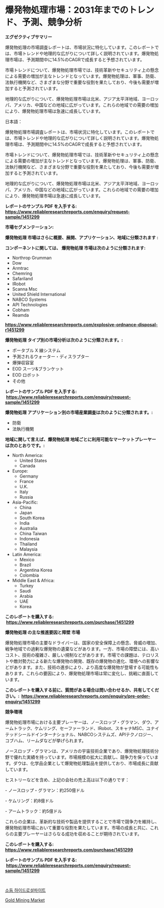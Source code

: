 <p><h1>爆発物処理市場：2031年までのトレンド、予測、競争分析</h1></p><p><strong>エグゼクティブサマリー</strong></p>
<p><p>爆発物処理の市場調査レポートは、市場状況に特化しています。このレポートでは、市場トレンドや地理的な広がりについて詳しく説明されています。爆発物処理市場は、予測期間中に14.5%のCAGRで成長すると予想されています。</p><p>市場トレンドについて、爆発物処理市場では、技術革新やセキュリティ上の懸念による需要の増加が主なトレンドとなっています。爆発物処理は、軍事、防衛、法執行機関など、さまざまな分野で重要な役割を果たしており、今後も需要が増加すると予測されています。</p><p>地理的な広がりについて、爆発物処理市場は北米、アジア太平洋地域、ヨーロッパ、アメリカ、中国などの地域に広がっています。これらの地域での需要の増加により、爆発物処理市場は急速に成長しています。</p><p>日本語：</p><p>爆発物処理市場調査レポートは、市場状況に特化しています。このレポートでは、市場トレンドや地理的な広がりについて詳しく説明されています。爆発物処理市場は、予測期間中に14.5%のCAGRで成長すると予想されています。</p><p>市場トレンドについて、爆発物処理市場では、技術革新やセキュリティ上の懸念による需要の増加が主なトレンドとなっています。爆発物処理は、軍事、防衛、法執行機関など、さまざまな分野で重要な役割を果たしており、今後も需要が増加すると予測されています。</p><p>地理的な広がりについて、爆発物処理市場は北米、アジア太平洋地域、ヨーロッパ、アメリカ、中国などの地域に広がっています。これらの地域での需要の増加により、爆発物処理市場は急速に成長しています。</p></p>
<p><strong>レポートのサンプル PDF を入手する: <a href="https://www.reliableresearchreports.com/enquiry/request-sample/1451299">https://www.reliableresearchreports.com/enquiry/request-sample/1451299</a></strong></p>
<p><strong>市場セグメンテーション:</strong></p>
<p><strong> 爆発物処理 市場はさらに概要、展開、アプリケーション、地域に分類されます :</strong></p>
<p><strong>コンポーネントに関しては、 爆発物処理 市場は次のように分類されます: &nbsp;</strong></p>
<p><ul><li>Northrop Grumman</li><li>Dow</li><li>Armtrac</li><li>Chemring</li><li>Safariland</li><li>IRobot</li><li>Scanna Msc</li><li>United Shield International</li><li>NABCO Systems</li><li>API Technologies</li><li>Cobham</li><li>Reamda</li></ul></p>
<p><strong><a href="https://www.reliableresearchreports.com/explosive-ordnance-disposal-r1451299">https://www.reliableresearchreports.com/explosive-ordnance-disposal-r1451299</a></strong></p>
<p><strong> 爆発物処理 タイプ別の市場分析は次のように分類されます。:</strong></p>
<p><ul><li>ポータブル X 線システム</li><li>予測されるウォーター・ディスラプター</li><li>爆弾収容室</li><li>EOD スーツ&ブランケット</li><li>EOD ロボット</li><li>その他</li></ul></p>
<p><strong>レポートのサンプル PDF を入手する: &nbsp;<a href="https://www.reliableresearchreports.com/enquiry/request-sample/1451299">https://www.reliableresearchreports.com/enquiry/request-sample/1451299</a></strong></p>
<p><strong> 爆発物処理 アプリケーション別の市場産業調査は次のように分類されます。:</strong></p>
<p><ul><li>防衛</li><li>法執行機関</li></ul></p>
<p><strong>地域に関して言えば、爆発物処理 地域ごとに利用可能なマーケットプレーヤーは次のとおりです。:</strong></p>
<p><ul>
    <li>
        North America:
        <ul>
            <li>United States</li>
            <li>Canada</li>
        </ul>
    </li>
    <li>
        Europe:
        <ul>
            <li>Germany</li>
            <li>France</li>
            <li>U.K.</li>
            <li>Italy</li>
            <li>Russia</li>
        </ul>
    </li>
    <li>
        Asia-Pacific:
        <ul>
            <li>China</li>
            <li>Japan</li>
            <li>South Korea</li>
            <li>India</li>
            <li>Australia</li>
            <li>China Taiwan</li>
            <li>Indonesia</li>
            <li>Thailand</li>
            <li>Malaysia</li>
        </ul>
    </li>
    <li>
        Latin America:
        <ul>
            <li>Mexico</li>
            <li>Brazil</li>
            <li>Argentina Korea</li>
            <li>Colombia</li>
        </ul>
    </li>
    <li>
        Middle East & Africa:
        <ul>
            <li>Turkey</li>
            <li>Saudi</li>
            <li>Arabia</li>
            <li>UAE</li>
            <li>Korea</li>
        </ul>
    </li>
    </ul></p>
<p><strong>このレポートを購入する: &nbsp;<a href="https://www.reliableresearchreports.com/purchase/1451299">https://www.reliableresearchreports.com/purchase/1451299</a></strong></p>
<p><strong>爆発物処理 の主な推進要因と障壁 市場</strong></p>
<p><p>爆発物処理市場の主要なドライバーは、国家の安全保障上の懸念、脅威の増加、戦争地域での過剰な爆発物の遺棄などがあります。一方、市場の障壁には、高いコスト、技術の複雑さ、厳しい規制などがあります。市場での課題は、テロリストや敵対勢力による新たな爆発物の開発、既存の爆発物の進化、環境への影響などがあります。また、技術の進歩により、より高度な爆発物が登場する可能性もあります。これらの要因により、爆発物処理市場は常に変化し、挑戦に直面しています。</p></p>
<p><strong>このレポートを購入する前に、質問がある場合は問い合わせるか、共有してください。:&nbsp; <a href="https://www.reliableresearchreports.com/enquiry/pre-order-enquiry/1451299">https://www.reliableresearchreports.com/enquiry/pre-order-enquiry/1451299</a></strong></p>
<p><strong>競争環境</strong></p>
<p><p>爆発物処理市場における主要プレーヤーは、ノースロップ・グラマン、ダウ、アームトラック、ケムリング、セーファーランド、IRobot、スキャナMSC、ユナイテッドシールドインターナショナル、NABCOシステムズ、APIテクノロジー、コブハム、リームダなどが挙げられます。 </p><p>ノースロップ・グラマンは、アメリカの宇宙技術企業であり、爆発物処理技術分野で優れた実績を持っています。市場規模の拡大に貢献し、競争力を保っています。ダウは、化学品企業として爆発物処理製品を提供しており、市場成長に貢献しています。</p><p>ヒストリーなどを含め、上記の会社の売上高は以下の通りです：</p><p>- ノースロップ・グラマン：約250億ドル</p><p>- ケムリング：約8億ドル</p><p>- アームトラック：約5億ドル</p><p>これらの企業は、革新的な技術や製品を提供することで市場で競争力を維持し、爆発物処理市場において重要な役割を果たしています。市場の成長と共に、これらの主要プレーヤーはさらなる成功を収めることが期待されています。</p></p>
<p><strong>このレポートを購入する: &nbsp; <a href="https://www.reliableresearchreports.com/purchase/1451299">https://www.reliableresearchreports.com/purchase/1451299</a></strong></p>
<p><strong>レポートのサンプル PDF を入手する: &nbsp;<a href="https://www.reliableresearchreports.com/enquiry/request-sample/1451299">https://www.reliableresearchreports.com/enquiry/request-sample/1451299</a></strong><strong></strong></p>
<p>&nbsp;</p>
<p><p><a href="https://github.com/fernandotryO5lson96765/Market-Research-Report-List-1/blob/main/696146619336.md">소듐 하이드로설파이트</a></p><p><a href="https://butternut-bug-553.notion.site/Gold-Mining-Market-Size-Growing-and-Forecasted-for-period-from-2024-2031-and-provides-complete-mar-12b196aa83c74d25b09aa4bc092d2f9b">Gold Mining Market</a></p></p>
